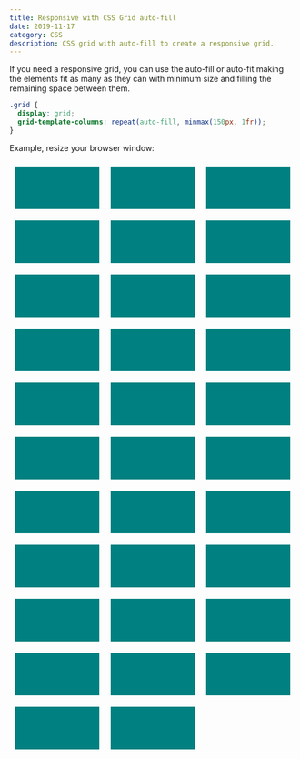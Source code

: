 ```yaml
---
title: Responsive with CSS Grid auto-fill
date: 2019-11-17
category: CSS
description: CSS grid with auto-fill to create a responsive grid.
---
```


If you need a responsive grid, you can use the auto-fill or auto-fit making the elements fit as many as they can with minimum size and filling the remaining space between them.

```css
.grid {
  display: grid;
  grid-template-columns: repeat(auto-fill, minmax(150px, 1fr));
}
```

Example, resize your browser window:

<div class="grid">
  <div class="box"></div>
  <div class="box"></div>
  <div class="box"></div>
  <div class="box"></div>
  <div class="box"></div>
  <div class="box"></div>
  <div class="box"></div>
  <div class="box"></div>
  <div class="box"></div>
  <div class="box"></div>
  <div class="box"></div>
  <div class="box"></div>
  <div class="box"></div>
  <div class="box"></div>
  <div class="box"></div>
  <div class="box"></div>
  <div class="box"></div>
  <div class="box"></div>
  <div class="box"></div>
  <div class="box"></div>
  <div class="box"></div>
  <div class="box"></div>
  <div class="box"></div>
  <div class="box"></div>
  <div class="box"></div>
  <div class="box"></div>
  <div class="box"></div>
  <div class="box"></div>
  <div class="box"></div>
  <div class="box"></div>
  <div class="box"></div>
  <div class="box"></div>
</div>

<style scoped>
.grid{
  display: grid;
  grid-template-columns: repeat(auto-fill, minmax(150px, 1fr));
}
.box{
  margin: 10px;
  background: teal;
  height: 75px;
}
</style>
